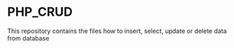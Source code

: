 # PHP_CRUD
This repository contains the files how to insert, select, update or delete data from database
